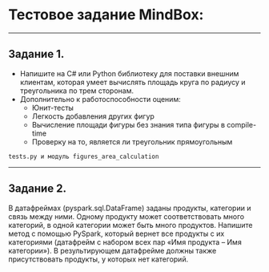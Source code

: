 # Тестовое задание MindBox:

---
## Задание 1.
- Напишите на C# или Python библиотеку для поставки внешним клиентам, которая умеет вычислять площадь круга по радиусу и треугольника по трем сторонам. 
- Дополнительно к работоспособности оценим:
    - Юнит-тесты
    - Легкость добавления других фигур
    - Вычисление площади фигуры без знания типа фигуры в compile-time
    - Проверку на то, является ли треугольник прямоугольным

```
tests.py и модуль figures_area_calculation
```

---
## Задание 2.
В датафреймах (pyspark.sql.DataFrame) заданы продукты, категории и связь 
между ними. Одному продукту может соответствовать много категорий, 
в одной категории может быть много продуктов. Напишите метод с помощью 
PySpark, который вернет все продукты с их категориями (датафрейм с 
набором всех пар «Имя продукта – Имя категории»). В результирующем 
датафрейме должны также присутствовать продукты, у которых нет категорий.

